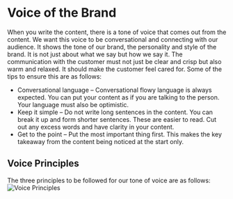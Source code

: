 # Voice of the Brand
When you write the content, there is a tone of voice that comes out from the content. We want this voice to be conversational and connecting with our audience. It shows the tone of our brand, the personality and style of the brand. It is not just about what we say but how we say it.
The communication with the customer must not just be clear and crisp but also warm and relaxed. It should make the customer feel cared for. Some of the tips to ensure this are as follows:
* Conversational language – Conversational flowy language is always expected. You can put your content as if you are talking to the person. Your language must also be optimistic.
* Keep it simple – Do not write long sentences in the content. You can break it up and form shorter sentences. These are easier to read. Cut out any excess words and have clarity in your content.
* Get to the point – Put the most important thing first. This makes the key takeaway from the content being noticed at the start only.

## Voice Principles
The three principles to be followed for our tone of voice are as follows:
![Voice Principles]( /_books/style-guide/images/voice.svg )
